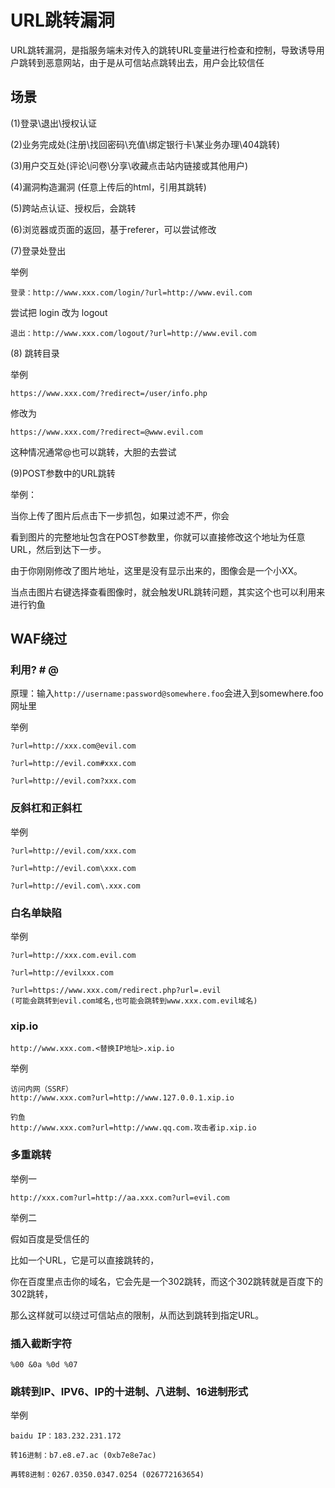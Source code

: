 # URL跳转漏洞

URL跳转漏洞，是指服务端未对传入的跳转URL变量进行检查和控制，导致诱导用户跳转到恶意网站，由于是从可信站点跳转出去，用户会比较信任

## 场景

(1)登录\退出\授权认证

(2)业务完成处(注册\找回密码\充值\绑定银行卡\某业务办理\404跳转)

(3)用户交互处(评论\问卷\分享\收藏点击站内链接或其他用户)

(4)漏洞构造漏洞 (任意上传后的html，引用其跳转)

(5)跨站点认证、授权后，会跳转

(6)浏览器或页面的返回，基于referer，可以尝试修改

(7)登录处登出

举例

    登录：http://www.xxx.com/login/?url=http://www.evil.com
    
尝试把 login 改为 logout

    退出：http://www.xxx.com/logout/?url=http://www.evil.com
    
(8) 跳转目录

举例

    https://www.xxx.com/?redirect=/user/info.php
    
修改为

    https://www.xxx.com/?redirect=@www.evil.com
    
这种情况通常@也可以跳转，大胆的去尝试

(9)POST参数中的URL跳转

举例：

当你上传了图片后点击下一步抓包，如果过滤不严，你会

看到图片的完整地址包含在POST参数里，你就可以直接修改这个地址为任意URL，然后到达下一步。

由于你刚刚修改了图片地址，这里是没有显示出来的，图像会是一个小XX。

当点击图片右键选择查看图像时，就会触发URL跳转问题，其实这个也可以利用来进行钓鱼

## WAF绕过

### 利用? # @

原理：输入`http://username:password@somewhere.foo`会进入到somewhere.foo网址里

举例

    ?url=http://xxx.com@evil.com
    
    ?url=http://evil.com#xxx.com
    
    ?url=http://evil.com?xxx.com
    
### 反斜杠和正斜杠

举例

    ?url=http://evil.com/xxx.com
    
    ?url=http://evil.com\xxx.com
    
    ?url=http://evil.com\.xxx.com
    
### 白名单缺陷

举例

    ?url=http://xxx.com.evil.com
    
    ?url=http://evilxxx.com
    
    ?url=https://www.xxx.com/redirect.php?url=.evil
    (可能会跳转到evil.com域名,也可能会跳转到www.xxx.com.evil域名)
    
### xip.io

    http://www.xxx.com.<替换IP地址>.xip.io
    
举例

    访问内网（SSRF）
    http://www.xxx.com?url=http://www.127.0.0.1.xip.io
    
    钓鱼
    http://www.xxx.com?url=http://www.qq.com.攻击者ip.xip.io
    
### 多重跳转

举例一

    http://xxx.com?url=http://aa.xxx.com?url=evil.com
    
举例二

假如百度是受信任的

比如一个URL，它是可以直接跳转的，

你在百度里点击你的域名，它会先是一个302跳转，而这个302跳转就是百度下的302跳转，

那么这样就可以绕过可信站点的限制，从而达到跳转到指定URL。

### 插入截断字符

    %00 &0a %0d %07
    
### 跳转到IP、IPV6、IP的十进制、八进制、16进制形式

举例

    baidu IP：183.232.231.172
    
    转16进制：b7.e8.e7.ac (0xb7e8e7ac)
    
    再转8进制：0267.0350.0347.0254 (026772163654)